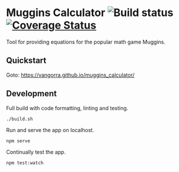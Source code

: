 # Muggins Calculator ![Build status](https://github.com/vangorra/muggins_calculator/workflows/Build/badge.svg?branch=main) [![Coverage Status](https://coveralls.io/repos/github/vangorra/muggins_calculator/badge.svg)](https://coveralls.io/github/vangorra/muggins_calculator)

Tool for providing equations for the popular math game Muggins.

## Quickstart

Goto: https://vangorra.github.io/muggins_calculator/

## Development

Full build with code formatting, linting and testing.
```shell
./build.sh
```

Run and serve the app on localhost.
```shell
npm serve
```

Continually test the app.
```shell
npm test:watch
```
